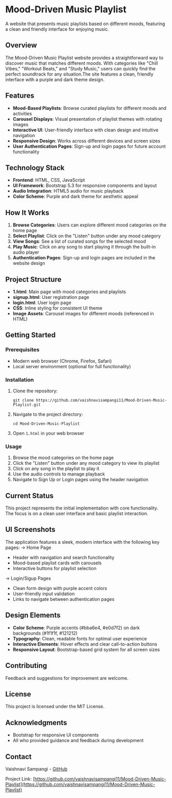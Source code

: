 # Mood-Driven Music Playlist

A website that presents music playlists based on different moods, featuring a clean and friendly interface for enjoying music.

## Overview

The Mood-Driven Music Playlist website provides a straightforward way to discover music that matches different moods. With categories like "Chill Vibes," "Workout Beats," and "Study Music,"
users can quickly find the perfect soundtrack for any situation.The site features a clean, friendly interface with a purple and dark theme design.

## Features

- **Mood-Based Playlists**: Browse curated playlists for different moods and activities
- **Carousel Displays**: Visual presentation of playlist themes with rotating images
- **Interactive UI**: User-friendly interface with clean design and intuitive navigation
- **Responsive Design**: Works across different devices and screen sizes
- **User Authentication Pages**: Sign-up and login pages for future account functionality

## Technology Stack

- **Frontend**: HTML, CSS, JavaScript
- **UI Framework**: Bootstrap 5.3 for responsive components and layout
- **Audio Integration**: HTML5 audio for music playback
- **Color Scheme**: Purple and dark theme for aesthetic appeal

## How It Works

1. **Browse Categories**: Users can explore different mood categories on the home page
2. **Select Playlist**: Click on the "Listen" button under any mood category
3. **View Songs**: See a list of curated songs for the selected mood
4. **Play Music**: Click on any song to start playing it through the built-in audio player
5. **Authentication Pages**: Sign-up and login pages are included in the website design

## Project Structure

- **1.html**: Main page with mood categories and playlists
- **signup.html**: User registration page
- **login.html**: User login page
- **CSS**: Inline styling for consistent UI theme
- **Image Assets**: Carousel images for different moods (referenced in HTML)

## Getting Started

### Prerequisites

- Modern web browser (Chrome, Firefox, Safari)
- Local server environment (optional for full functionality)

### Installation

1. Clone the repository:
   ```
   git clone https://github.com/vaishnavisampangi11/Mood-Driven-Music-Playlist.git
   ```

2. Navigate to the project directory:
   ```
   cd Mood-Driven-Music-Playlist
   ```

3. Open `1.html` in your web browser

### Usage

1. Browse the mood categories on the home page
2. Click the "Listen" button under any mood category to view its playlist
3. Click on any song in the playlist to play it
4. Use the audio controls to manage playback
5. Navigate to Sign Up or Login pages using the header navigation

## Current Status

This project represents the initial implementation with core functionality. The focus is on a clean user interface and basic playlist interaction.

## UI Screenshots

The application features a sleek, modern interface with the following key pages:
 -> Home Page
- Header with navigation and search functionality
- Mood-based playlist cards with carousels
- Interactive buttons for playlist selection

-> Login/Sigup Pages
- Clean form design with purple accent colors
- User-friendly input validation
- Links to navigate between authentication pages

## Design Elements

- **Color Scheme**: Purple accents (#bba6e4, #e0d7f2) on dark backgrounds (#1f1f1f, #121212)
- **Typography**: Clean, readable fonts for optimal user experience
- **Interactive Elements**: Hover effects and clear call-to-action buttons
- **Responsive Layout**: Bootstrap-based grid system for all screen sizes

## Contributing

Feedback and suggestions for improvement are welcome.

## License

This project is licensed under the MIT License.

## Acknowledgments

- Bootstrap for responsive UI components
- All who provided guidance and feedback during development

## Contact

Vaishnavi Sampangi - [GitHub](https://github.com/vaishnavisampangi11)

Project Link: [https://github.com/vaishnavisampangi11/Mood-Driven-Music-Playlist](https://github.com/vaishnavisampangi11/Mood-Driven-Music-Playlist)
